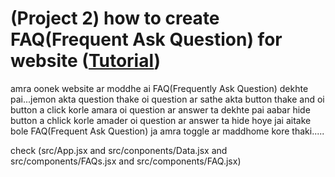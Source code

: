 # (Project 2) how to create FAQ(Frequent Ask Question) for website ([Tutorial](https://www.youtube.com/watch?v=_FqhFjO1KY0&list=PLgH5QX0i9K3rGtitufynBKMy5gAFpa1y8&index=40))


amra oonek website ar moddhe ai FAQ(Frequently Ask Question) dekhte pai...jemon akta question thake oi question ar sathe akta button thake and oi button a click korle amara oi question ar answer ta dekhte pai aabar hide button a chlick korle amader oi question ar answer ta hide hoye jai aitake bole FAQ(Frequent Ask Question) ja amra toggle ar maddhome kore thaki.....


check (src/App.jsx  and src/conponents/Data.jsx and src/components/FAQs.jsx and src/components/FAQ.jsx)